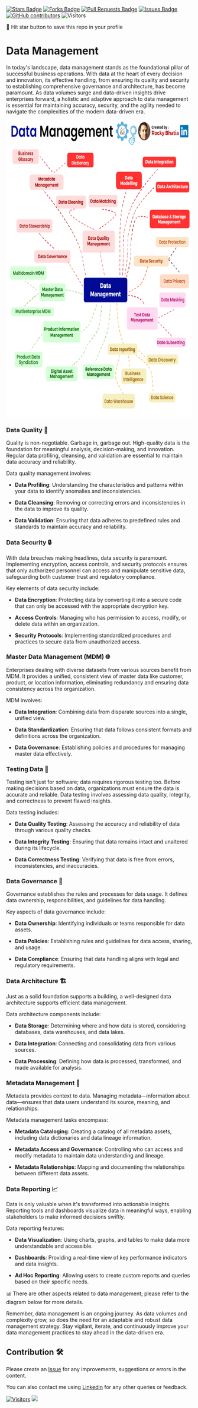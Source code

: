 <a href="https://github.com/drshahizan/BDM/stargazers"><img src="https://img.shields.io/github/stars/drshahizan/BDM" alt="Stars Badge"/></a>
<a href="https://github.com/drshahizan/BDM/network/members"><img src="https://img.shields.io/github/forks/drshahizan/BDM" alt="Forks Badge"/></a>
<a href="https://github.com/drshahizan/BDM/pulls"><img src="https://img.shields.io/github/issues-pr/drshahizan/BDM" alt="Pull Requests Badge"/></a>
<a href="https://github.com/drshahizan/BDM"><img src="https://img.shields.io/github/issues/drshahizan/BDM" alt="Issues Badge"/></a>
<a href="https://github.com/drshahizan/BDM/graphs/contributors"><img alt="GitHub contributors" src="https://img.shields.io/github/contributors/drshahizan/BDM?color=2b9348"></a>
![Visitors](https://api.visitorbadge.io/api/visitors?path=https%3A%2F%2Fgithub.com%2Fdrshahizan%2BDM&labelColor=%23d9e3f0&countColor=%23697689&style=flat)


🌟 Hit star button to save this repo in your profile

# Data Management
In today's landscape, data management stands as the foundational pillar of successful business operations. With data at the heart of every decision and innovation, its effective handling, from ensuring its quality and security to establishing comprehensive governance and architecture, has become paramount. As data volumes surge and data-driven insights drive enterprises forward, a holistic and adaptive approach to data management is essential for maintaining accuracy, security, and the agility needed to navigate the complexities of the modern data-driven era.

<p align="center">
<img src="../images/data_management.gif"  height="800" />
</p>

### **Data Quality** 🧹
Quality is non-negotiable. Garbage in, garbage out. High-quality data is the foundation for meaningful analysis, decision-making, and innovation. Regular data profiling, cleansing, and validation are essential to maintain data accuracy and reliability.

Data quality management involves:

- **Data Profiling**: Understanding the characteristics and patterns within your data to identify anomalies and inconsistencies.

- **Data Cleansing**: Removing or correcting errors and inconsistencies in the data to improve its quality.

- **Data Validation**: Ensuring that data adheres to predefined rules and standards to maintain accuracy and reliability.

### **Data Security** 🔒
With data breaches making headlines, data security is paramount. Implementing encryption, access controls, and security protocols ensures that only authorized personnel can access and manipulate sensitive data, safeguarding both customer trust and regulatory compliance.

Key elements of data security include:

- **Data Encryption**: Protecting data by converting it into a secure code that can only be accessed with the appropriate decryption key.

- **Access Controls**: Managing who has permission to access, modify, or delete data within an organization.

- **Security Protocols**: Implementing standardized procedures and practices to secure data from unauthorized access.

### **Master Data Management (MDM)** 🌐
Enterprises dealing with diverse datasets from various sources benefit from MDM. It provides a unified, consistent view of master data like customer, product, or location information, eliminating redundancy and ensuring data consistency across the organization.

MDM involves:

- **Data Integration**: Combining data from disparate sources into a single, unified view.

- **Data Standardization**: Ensuring that data follows consistent formats and definitions across the organization.

- **Data Governance**: Establishing policies and procedures for managing master data effectively.

### **Testing Data** 🧪
Testing isn't just for software; data requires rigorous testing too. Before making decisions based on data, organizations must ensure the data is accurate and reliable. Data testing involves assessing data quality, integrity, and correctness to prevent flawed insights.

Data testing includes:

- **Data Quality Testing**: Assessing the accuracy and reliability of data through various quality checks.

- **Data Integrity Testing**: Ensuring that data remains intact and unaltered during its lifecycle.

- **Data Correctness Testing**: Verifying that data is free from errors, inconsistencies, and inaccuracies.

### **Data Governance** 📜
Governance establishes the rules and processes for data usage. It defines data ownership, responsibilities, and guidelines for data handling.

Key aspects of data governance include:

- **Data Ownership**: Identifying individuals or teams responsible for data assets.

- **Data Policies**: Establishing rules and guidelines for data access, sharing, and usage.

- **Data Compliance**: Ensuring that data handling aligns with legal and regulatory requirements.

### **Data Architecture** 🏗️
Just as a solid foundation supports a building, a well-designed data architecture supports efficient data management.

Data architecture components include:

- **Data Storage**: Determining where and how data is stored, considering databases, data warehouses, and data lakes.

- **Data Integration**: Connecting and consolidating data from various sources.

- **Data Processing**: Defining how data is processed, transformed, and made available for analysis.

### **Metadata Management** 📄
Metadata provides context to data. Managing metadata—information about data—ensures that data users understand its source, meaning, and relationships.

Metadata management tasks encompass:

- **Metadata Cataloging**: Creating a catalog of all metadata assets, including data dictionaries and data lineage information.

- **Metadata Access and Governance**: Controlling who can access and modify metadata to maintain data understanding and lineage.

- **Metadata Relationships**: Mapping and documenting the relationships between different data assets.

### **Data Reporting** 📈
Data is only valuable when it's transformed into actionable insights. Reporting tools and dashboards visualize data in meaningful ways, enabling stakeholders to make informed decisions swiftly.

Data reporting features:

- **Data Visualization**: Using charts, graphs, and tables to make data more understandable and accessible.

- **Dashboards**: Providing a real-time view of key performance indicators and data insights.

- **Ad Hoc Reporting**: Allowing users to create custom reports and queries based on their specific needs.

📊 There are other aspects related to data management; please refer to the diagram below for more details.

Remember, data management is an ongoing journey. As data volumes and complexity grow, so does the need for an adaptable and robust data management strategy. Stay vigilant, iterate, and continuously improve your data management practices to stay ahead in the data-driven era.

## Contribution 🛠️
Please create an [Issue](https://github.com/drshahizan/BDM/issues) for any improvements, suggestions or errors in the content.

You can also contact me using [Linkedin](https://www.linkedin.com/in/drshahizan/) for any other queries or feedback.

[![Visitors](https://api.visitorbadge.io/api/visitors?path=https%3A%2F%2Fgithub.com%2Fdrshahizan&labelColor=%23697689&countColor=%23555555&style=plastic)](https://visitorbadge.io/status?path=https%3A%2F%2Fgithub.com%2Fdrshahizan)
![](https://hit.yhype.me/github/profile?user_id=81284918)




